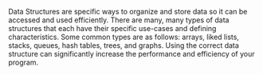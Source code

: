 Data Structures are specific ways to organize and store data so it can be accessed and used efficiently. There are many, many types of data structures that each have their specific use-cases and defining characteristics. Some common types are as follows: arrays, liked lists, stacks, queues, hash tables, trees, and graphs. Using the correct data structure can significantly increase the performance and efficiency of your program.